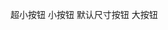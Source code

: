 <soft-button size="mini">超小按钮</soft-button>
  <soft-button size="small">小按钮</soft-button>
  <soft-button>默认尺寸按钮</soft-button>
  <soft-button size="large">大按钮</soft-button>
